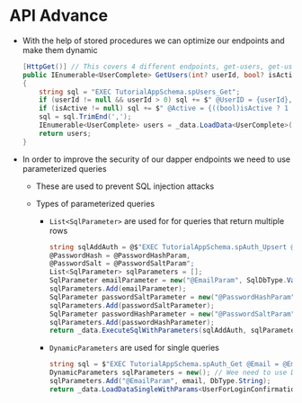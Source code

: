 # API Advance

-   With the help of stored procedures we can optimize our endpoints and make them dynamic

    ```CS
    [HttpGet()] // This covers 4 different endpoints, get-users, get-user, get-user(s)-active, get-user(s)-inactive
    public IEnumerable<UserComplete> GetUsers(int? userId, bool? isActive)
    {
        string sql = "EXEC TutorialAppSchema.spUsers_Get";
        if (userId != null && userId > 0) sql += $" @UserID = {userId},";
        if (isActive != null) sql += $" @Active = {((bool)isActive ? 1 : 0)},";
        sql = sql.TrimEnd(',');
        IEnumerable<UserComplete> users = _data.LoadData<UserComplete>(sql);
        return users;
    }
    ```

-   In order to improve the security of our dapper endpoints we need to use parameterized queries

    -   These are used to prevent SQL injection attacks
    -   Types of parameterized queries

        -   `List<SqlParameter>` are used for for queries that return multiple rows
            ```C#
            string sqlAddAuth = @$"EXEC TutorialAppSchema.spAuth_Upsert @Email = @EmailParam,
            @PasswordHash = @PasswordHashParam,
            @PasswordSalt = @PasswordSaltParam";
            List<SqlParameter> sqlParameters = [];
            SqlParameter emailParameter = new("@EmailParam", SqlDbType.VarChar) { Value = email };
            sqlParameters.Add(emailParameter);
            SqlParameter passwordSaltParameter = new("@PasswordHashParam", SqlDbType.VarBinary) { Value = passwordHash };
            sqlParameters.Add(passwordSaltParameter);
            SqlParameter passwordHashParameter = new("@PasswordSaltParam", SqlDbType.VarBinary) { Value = passwordSalt };
            sqlParameters.Add(passwordHashParameter);
            return _data.ExecuteSqlWithParameters(sqlAddAuth, sqlParameters);
            ```
        -   `DynamicParameters` are used for single queries
            ```C#
            string sql = $"EXEC TutorialAppSchema.spAuth_Get @Email = @EmailParam";
            DynamicParameters sqlParameters = new(); // Wee need to use DynamicParameters for single row results
            sqlParameters.Add("@EmailParam", email, DbType.String);
            return _data.LoadDataSingleWithParams<UserForLoginConfirmationDto>(sql, sqlParameters);
            ```
